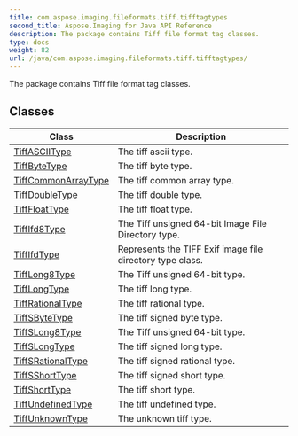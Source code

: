 ```yaml
---
title: com.aspose.imaging.fileformats.tiff.tifftagtypes
second_title: Aspose.Imaging for Java API Reference
description: The package contains Tiff file format tag classes.
type: docs
weight: 82
url: /java/com.aspose.imaging.fileformats.tiff.tifftagtypes/
---
```


The package contains Tiff file format tag classes.


## Classes

| Class | Description |
| --- | --- |
| [TiffASCIIType](../com.aspose.imaging.fileformats.tiff.tifftagtypes/tiffasciitype) | The tiff ascii type. |
| [TiffByteType](../com.aspose.imaging.fileformats.tiff.tifftagtypes/tiffbytetype) | The tiff byte type. |
| [TiffCommonArrayType](../com.aspose.imaging.fileformats.tiff.tifftagtypes/tiffcommonarraytype) | The tiff common array type. |
| [TiffDoubleType](../com.aspose.imaging.fileformats.tiff.tifftagtypes/tiffdoubletype) | The tiff double type. |
| [TiffFloatType](../com.aspose.imaging.fileformats.tiff.tifftagtypes/tifffloattype) | The tiff float type. |
| [TiffIfd8Type](../com.aspose.imaging.fileformats.tiff.tifftagtypes/tiffifd8type) | The Tiff unsigned 64-bit Image File Directory type. |
| [TiffIfdType](../com.aspose.imaging.fileformats.tiff.tifftagtypes/tiffifdtype) | Represents the TIFF Exif image file directory type class. |
| [TiffLong8Type](../com.aspose.imaging.fileformats.tiff.tifftagtypes/tifflong8type) | The Tiff unsigned 64-bit type. |
| [TiffLongType](../com.aspose.imaging.fileformats.tiff.tifftagtypes/tifflongtype) | The tiff long type. |
| [TiffRationalType](../com.aspose.imaging.fileformats.tiff.tifftagtypes/tiffrationaltype) | The tiff rational type. |
| [TiffSByteType](../com.aspose.imaging.fileformats.tiff.tifftagtypes/tiffsbytetype) | The tiff signed byte type. |
| [TiffSLong8Type](../com.aspose.imaging.fileformats.tiff.tifftagtypes/tiffslong8type) | The Tiff unsigned 64-bit type. |
| [TiffSLongType](../com.aspose.imaging.fileformats.tiff.tifftagtypes/tiffslongtype) | The tiff signed long type. |
| [TiffSRationalType](../com.aspose.imaging.fileformats.tiff.tifftagtypes/tiffsrationaltype) | The tiff signed rational type. |
| [TiffSShortType](../com.aspose.imaging.fileformats.tiff.tifftagtypes/tiffsshorttype) | The tiff signed short type. |
| [TiffShortType](../com.aspose.imaging.fileformats.tiff.tifftagtypes/tiffshorttype) | The tiff short type. |
| [TiffUndefinedType](../com.aspose.imaging.fileformats.tiff.tifftagtypes/tiffundefinedtype) | The tiff undefined type. |
| [TiffUnknownType](../com.aspose.imaging.fileformats.tiff.tifftagtypes/tiffunknowntype) | The unknown tiff type. |
